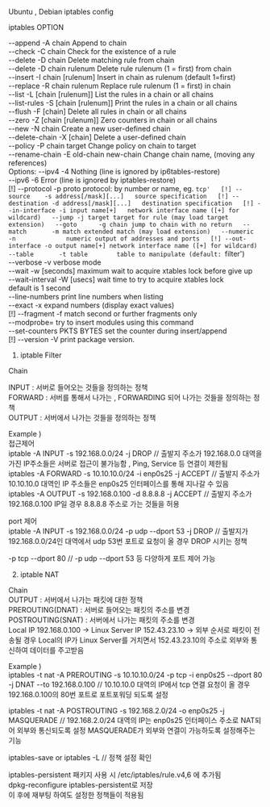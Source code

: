 Ubuntu , Debian iptables config

iptables OPTION

  --append  -A chain            Append to chain  
  --check   -C chain            Check for the existence of a rule  
  --delete  -D chain            Delete matching rule from chain  
  --delete  -D chain rulenum    Delete rule rulenum (1 = first) from chain  
  --insert  -I chain [rulenum] 
                                Insert in chain as rulenum (default 1=first)  
  --replace -R chain rulenum
                                Replace rule rulenum (1 = first) in chain  
  --list    -L [chain [rulenum]]
                                List the rules in a chain or all chains  
  --list-rules -S [chain [rulenum]]
                                Print the rules in a chain or all chains  
  --flush   -F [chain]          Delete all rules in  chain or all chains  
  --zero    -Z [chain [rulenum]]
                                Zero counters in chain or all chains  
  --new     -N chain            Create a new user-defined chain  
  --delete-chain
            -X [chain]          Delete a user-defined chain  
  --policy  -P chain target
                                Change policy on chain to target  
  --rename-chain
            -E old-chain new-chain
                                Change chain name, (moving any references)  
Options:
    --ipv4      -4              Nothing (line is ignored by ip6tables-restore)  
    --ipv6      -6              Error (line is ignored by iptables-restore)  
[!] --protocol  -p proto        protocol: by number or name, eg. `tcp'  
[!] --source    -s address[/mask][...]  
                                source specification  
[!] --destination -d address[/mask][...]  
                                destination specification  
[!] --in-interface -i input name[+]  
                                network interface name ([+] for wildcard)  
 --jump -j target
                                target for rule (may load target extension)  
  --goto      -g chain
                              jump to chain with no return  
  --match       -m match
                                extended match (may load extension)  
  --numeric     -n              numeric output of addresses and ports  
[!] --out-interface -o output name[+]
                                network interface name ([+] for wildcard)  
  --table       -t table        table to manipulate (default: `filter')  
  --verbose     -v              verbose mode  
  --wait        -w [seconds]    maximum wait to acquire xtables lock before give up  
  --wait-interval -W [usecs]    wait time to try to acquire xtables lock  
                                default is 1 second  
  --line-numbers                print line numbers when listing  
  --exact       -x              expand numbers (display exact values)  
[!] --fragment  -f              match second or further fragments only  
  --modprobe=<command>          try to insert modules using this command  
  --set-counters PKTS BYTES     set the counter during insert/append  
[!] --version   -V              print package version.  
  
1. iptable Filter  
  
Chain  

INPUT : 서버로 들어오는 것들을 정의하는 정책  
FORWARD : 서버를 통해서 나가는 , FORWARDING 되어 나가는 것들을 정의하는 정책  
OUTPUT : 서버에서 나가는 것들을 정의하는 정책  

Example )  
접근제어  
iptable -A INPUT -s 192.168.0.0/24 -j DROP // 출발지 주소가 192.168.0.0 대역을 가진 IP주소들은 서버로 접근이 불가능함 , Ping, Service 등 연결이 제한됨  
iptables -A FORWARD -s 10.10.10.0/24 -i enp0s25 -j ACCEPT // 출발지 주소가 10.10.10.0 대역인 IP 주소들은 enp0s25 인터페이스를 통해 지나갈 수 있음  
iptables -A OUTPUT -s 192.168.0.100 -d 8.8.8.8 -j ACCEPT // 출발지 주소가 192.168.0.100 IP일 경우 8.8.8.8 주소로 가는 것들을 허용  
  
port 제어  
iptable -A INPUT -s 192.168.0.0/24 -p udp --dport 53 -j DROP // 출발지가 192.168.0.0/24인 대역에서 udp 53번 포트로 요청이 올 경우 DROP 시키는 정책  

-p tcp --dport 80  // -p udp --dport 53 등 다양하게 포트 제어 가능  

2. iptable NAT  

Chain  
OUTPUT : 서버에서 나가는 패킷에 대한 정책  
PREROUTING(DNAT) : 서버로 들어오는 패킷의 주소를 변경  
POSTROUTING(SNAT) : 서버에서 나가는 패킷의 주소를 변경  
Local IP 192.168.0.100 -> Linux Server IP 152.43.23.10 -> 외부 순서로 패킷이 전송될 경우 Local의 IP가 Linux Server를 거치면서 152.43.23.10의 주소로 외부와 통신하여 데이터를 주고받음  

Example )  
iptables -t nat -A PREROUTING -s 10.10.10.0/24 -p tcp -i enp0s25 --dport 80 -j DNAT --to 192.168.0.100 // 10.10.10.0 대역의 IP에서 tcp 연결 요청이 올 경우 192.168.0.100의 80번 포트로 포트포워딩 되도록 설정  

iptables -t nat -A POSTROUTING -s 192.168.2.0/24 -o enp0s25 -j MASQUERADE // 192.168.2.0/24 대역의 IP는 enp0s25 인터페이스 주소로 NAT되어 외부와 통신되도록 설정 MASQUERADE가 외부와 연결이 가능하도록 설정해주는 기능  


iptables-save or iptables -L // 정책 설정 확인  

iptables-persistent 패키지 사용 시 /etc/iptables/rule.v4,6 에 추가됨  
dpkg-reconfigure iptables-persistent로 저장  
이 후에 재부팅 하여도 설정한 정책들이 적용됨  


